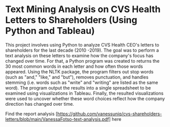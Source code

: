 # Text Mining Analysis on CVS Health Letters to Shareholders (Using Python and Tableau)

This project involves using Python to analyze CVS Health CEO's letters to shareholders for the last decade (2010 -2019). The goal was to perform a text analysis on these letters to examine how the company's focus has changed over time. For that, a Python program was created to returns the 30 most common words in each letter and how often those words appeared. Using the NLTK package, the program filters out stop words (such as "and," "like," and "but"), removes punctuation, and handles stemming (i.e. words such as "write" and "writing" are listed as the same word). The program output the results into a single spreadsheet to be examined using visualizations in Tableau. Finally, the resulted visualizations were used to uncover whether these word choices reflect how the company direction has changed over time.

Find the report analysis [https://github.com/vanessuniq/cvs-shareholders-letters/blob/main/VanessaFotso-text-analysis.pdf] here
